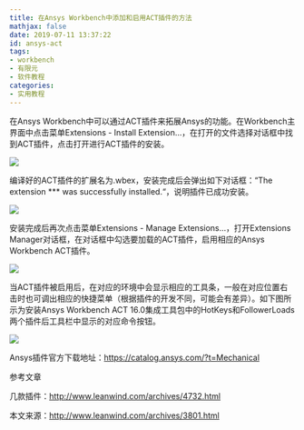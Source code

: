 ```yaml
---
title: 在Ansys Workbench中添加和启用ACT插件的方法
mathjax: false
date: 2019-07-11 13:37:22
id: ansys-act
tags:
- workbench
- 有限元
- 软件教程
categories:
- 实用教程
---
```


在Ansys Workbench中可以通过ACT插件来拓展Ansys的功能。在Workbench主界面中点击菜单Extensions - Install Extension...，在打开的文件选择对话框中找到ACT插件，点击打开进行ACT插件的安装。

<!---more--->

![](https://gitee.com/zihm/images/raw/master/hexo/20210506134059.png)

编译好的ACT插件的扩展名为.wbex，安装完成后会弹出如下对话框：“The extension *** was successfully installed.“，说明插件已成功安装。

![](https://gitee.com/zihm/images/raw/master/hexo/20210506134057.png)

安装完成后再次点击菜单Extensions - Manage Extensions...，打开Extensions Manager对话框，在对话框中勾选要加载的ACT插件，启用相应的Ansys Workbench ACT插件。

![](https://gitee.com/zihm/images/raw/master/hexo/20210506134054.png)

当ACT插件被启用后，在对应的环境中会显示相应的工具条，一般在对应位置右击时也可调出相应的快捷菜单（根据插件的开发不同，可能会有差异）。如下图所示为安装Ansys  Workbench ACT 16.0集成工具包中的HotKeys和FollowerLoads两个插件后工具栏中显示的对应命令按钮。

![](https://gitee.com/zihm/images/raw/master/hexo/20210506134052.png)

Ansys插件官方下载地址：https://catalog.ansys.com/?t=Mechanical

参考文章

几款插件：http://www.leanwind.com/archives/4732.html

本文来源：http://www.leanwind.com/archives/3801.html